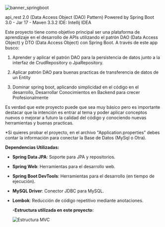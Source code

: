 ![banner_springboot](https://github.com/user-attachments/assets/73c85d17-966d-490a-b261-91a080268b58)

api_rest 2.0 (Data Access Object (DAO) Pattern)
Powered by Spring Boot 3.0 - Jar 17 - Maven 3.3.2 
IDE: Intellij IDEA

Este proyecto tiene como objetivo principal ser una plataforma de aprendizaje en el desarrollo de APIs utilizando el patrón DAO (Data Access Object) y DTO (Data Access Object) con Spring Boot. A través de este app busco:

1. Aprender y aplicar el patrón DAO para la persistencia de datos junto a la interfaz de CrudRepository o JpaRepository.

2. Aplicar patrón DAO para buenas practicas de transferencia de datos de un Entity

3. Dominar spring boot, aplicando simplicidad en el código en el desarrollo, Desarrollar Conocimientos en Backend para crecer Profesionalmente

Es verdad que este proyecto puede que sea muy básico pero es importante destacar que la intención es entrar al tema y poder aplicar conceptos nuevos o mejorar a futuro la calidad del código y conociendo nuevas herramientas y buenas practicas.

*Si quieres probar el proyecto, en el archivo "Application.properties"  debes contar la información para conectar la Base de Datos (MySql o Otra).

  **Dependencias Utilizadas:**
- **Spring Data JPA**: Soporte para JPA y repositorios.
- **Spring Web**: Herramientas para el desarrollo web.
- **Spring Boot DevTools**: Herramientas para el desarrollo (en tiempo de ejecución).
- **MySQL Driver**: Conector JDBC para MySQL.
- **Lombok**: Reducción de código repetitivo mediante anotaciones.

  **-Estructura utilizada en este proyecto:**
  
  ![Estructura MVC](https://github.com/user-attachments/assets/074e649d-3372-43cc-a8a0-e5800e7eeff9)
